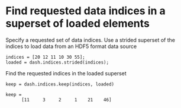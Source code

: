 # Find requested data indices in a superset of loaded elements

Specify a requested set of data indices. Use a strided superset of the indices to load data from an HDF5 format data source

```
indices = [20 12 11 10 30 55];
loaded = dash.indices.strided(indices);
```

Find the requested indices in the loaded superset

```in
keep = dash.indices.keep(indices, loaded)
```

```out
keep =
      [11     3     2     1    21    46]
```

